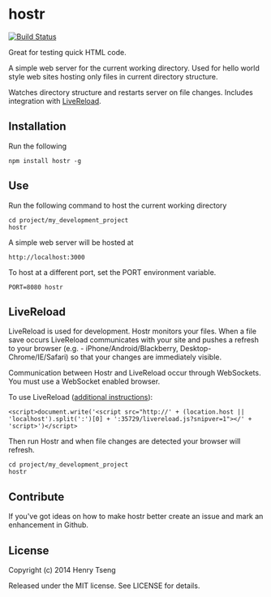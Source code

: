 hostr
=====

[![Build Status](https://travis-ci.org/henrytseng/hostr.svg)](https://github.com/henrytseng/hostr)


Great for testing quick HTML code.  

A simple web server for the current working directory.  Used for hello world style web sites hosting only files in current directory structure.

Watches directory structure and restarts server on file changes.  Includes integration with [LiveReload](http://livereload.com/).  



Installation
------------

Run the following

	npm install hostr -g


Use
---

Run the following command to host the current working directory

	cd project/my_development_project
	hostr
	
A simple web server will be hosted at 

	http://localhost:3000

To host at a different port, set the PORT environment variable.  

	PORT=8080 hostr


LiveReload
----------

LiveReload is used for development.  Hostr monitors your files.  When a file save occurs LiveReload communicates with your site and pushes a refresh to your browser (e.g. - iPhone/Android/Blackberry, Desktop-Chrome/IE/Safari) so that your changes are immediately visible.  

Communication between Hostr and LiveReload occur through WebSockets.  You must use a WebSocket enabled browser.  

To use LiveReload ([additional instructions](http://feedback.livereload.com/knowledgebase/articles/86180-how-do-i-add-the-script-tag-manually-)): 

	<script>document.write('<script src="http://' + (location.host || 'localhost').split(':')[0] + ':35729/livereload.js?snipver=1"></' + 'script>')</script>

Then run Hostr and when file changes are detected your browser will refresh.  

	cd project/my_development_project
	hostr



Contribute
----------

If you've got ideas on how to make hostr better create an issue and mark an enhancement in Github.  



License
-------

Copyright (c) 2014 Henry Tseng

Released under the MIT license. See LICENSE for details.